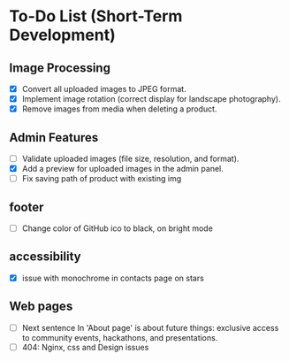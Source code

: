 # To-Do List (Short-Term Development)

## **Image Processing**
- [x] Convert all uploaded images to JPEG format.
- [x] Implement image rotation (correct display for landscape photography).
- [x] Remove images from media when deleting a product.

## **Admin Features**
- [ ] Validate uploaded images (file size, resolution, and format).
- [x] Add a preview for uploaded images in the admin panel.
- [ ] Fix saving path of product with existing img

## **footer**
- [ ] Change color of GitHub ico to black, on bright mode

## **accessibility**
- [x] issue with monochrome in contacts page on stars

## **Web pages**
- [ ] Next sentence In 'About page' is about future things: exclusive access to community events, hackathons, and presentations.
- [ ] 404: Nginx, css and Design issues